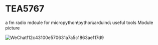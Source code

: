 # TEA5767
a fm radio mdoule for micropython\python\arduino\ useful tools
Module picture

![WeChatf12c43100e570631a7a5c1863ae117d9](https://user-images.githubusercontent.com/31195755/131084793-57e858e2-40a5-4d85-8546-ad287e0b68f5.png)
